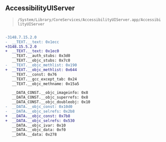 ## AccessibilityUIServer

> `/System/Library/CoreServices/AccessibilityUIServer.app/AccessibilityUIServer`

```diff

-3148.7.15.2.0
-  __TEXT.__text: 0x1ecc
+3148.15.5.2.0
+  __TEXT.__text: 0x1ec0
   __TEXT.__auth_stubs: 0x3d0
   __TEXT.__objc_stubs: 0x7c0
-  __TEXT.__objc_methlist: 0x190
+  __TEXT.__objc_methlist: 0x644
   __TEXT.__const: 0x76
   __TEXT.__gcc_except_tab: 0x24
   __TEXT.__objc_methname: 0x15a5

   __DATA_CONST.__objc_imageinfo: 0x8
   __DATA_CONST.__objc_superrefs: 0x8
   __DATA_CONST.__objc_doubleobj: 0x10
-  __DATA.__objc_const: 0x10d0
-  __DATA.__objc_selrefs: 0x2b8
+  __DATA.__objc_const: 0x7b8
+  __DATA.__objc_selrefs: 0x530
   __DATA.__objc_ivar: 0x10
   __DATA.__objc_data: 0xf0
   __DATA.__data: 0x278

```
